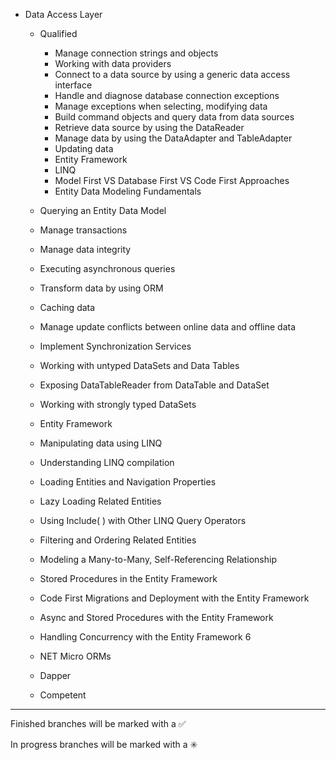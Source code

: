 

- Data Access Layer 

    - Qualified 
        - Manage connection strings and objects
        - Working with data providers
        - Connect to a data source by using a generic data access interface
        - Handle and diagnose database connection exceptions
        - Manage exceptions when selecting, modifying data
        - Build command objects and query data from data sources
        - Retrieve data source by using the DataReader
        - Manage data by using the DataAdapter and TableAdapter
        - Updating data
        - Entity Framework
       	- LINQ
       	- Model First VS Database First VS Code First Approaches
       	- Entity Data Modeling Fundamentals 
	- Querying an Entity Data Model
	
	- Manage transactions
	- Manage data integrity
	- Executing asynchronous queries
	- Transform data by using ORM
	- Caching data
	- Manage update conflicts between online data and offline data
	- Implement Synchronization Services
	- Working with untyped DataSets and Data Tables
	- Exposing DataTableReader from DataTable and DataSet
	- Working with strongly typed DataSets
	- Entity Framework
	- Manipulating data using LINQ
	- Understanding LINQ compilation
	- Loading Entities and Navigation Properties
	- Lazy Loading Related Entities
	- Using Include( ) with Other LINQ Query Operators
	- Filtering and Ordering Related Entities
	- Modeling a Many-to-Many, Self-Referencing Relationship
	- Stored Procedures in the Entity Framework
	- Code First Migrations and Deployment with the Entity Framework
	- Async and Stored Procedures with the Entity Framework
	- Handling Concurrency with the Entity Framework 6 
	- NET Micro ORMs
	- Dapper

    - Competent 
        

------------------------------------------------------------------------
Finished branches will be marked with a :white_check_mark:

In progress branches will be marked with a :eight_spoked_asterisk:
